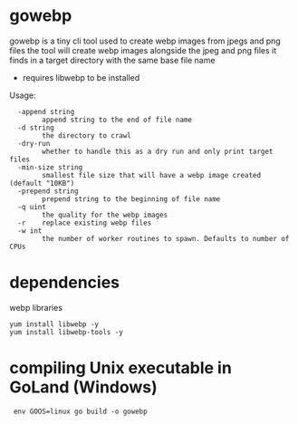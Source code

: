 # gowebp

gowebp is a tiny cli tool used to create webp images from jpegs and png files
the tool will create webp images alongside the jpeg and png files it finds in a target
directory with the same base file name

- requires libwebp to be installed

Usage:
```
  -append string
        append string to the end of file name
  -d string
        the directory to crawl
  -dry-run
        whether to handle this as a dry run and only print target files
  -min-size string
        smallest file size that will have a webp image created (default "10KB")
  -prepend string
        prepend string to the beginning of file name
  -q uint
        the quality for the webp images
  -r    replace existing webp files
  -w int
        the number of worker routines to spawn. Defaults to number of CPUs
```


# dependencies 
webp libraries
```
yum install libwebp -y
yum install libwebp-tools -y
```

# compiling Unix executable in GoLand (Windows)
```
 env GOOS=linux go build -o gowebp
```